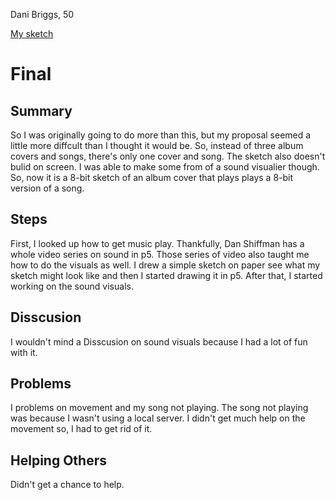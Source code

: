 Dani Briggs, 50

[My sketch](https://dani-briggs.github.io/120-work/final/)

# Final

## Summary

So I was originally going to do more than this, but my proposal seemed a little more diffcult than I thought it would be. So, instead of three album covers and songs, there's only one cover and song. The sketch also doesn't bulid on screen. I was able to make some from of a sound visualier though. So, now it is a 8-bit sketch of an album cover that plays plays a 8-bit version of a song.

## Steps

First, I looked up how to get music play. Thankfully, Dan Shiffman has a whole video series on sound in p5. Those series of video also taught me how to do the visuals as well. I drew a simple sketch on paper see what my sketch might look like and then I started drawing it in p5. After that, I started working on the sound visuals.

## Disscusion

I wouldn't mind a Disscusion on sound visuals because I had a lot of fun with it.

## Problems

I problems on movement and my song not playing. The song not playing was because I wasn't using a local server.  I didn't get much help on the movement so, I had to get rid of it. 

## Helping Others

  Didn't get a chance to help.
